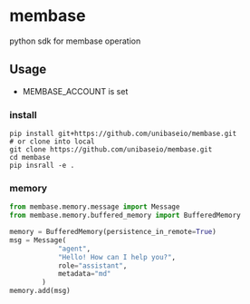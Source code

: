 # membase

python sdk for membase operation

## Usage

- MEMBASE_ACCOUNT is set

### install

```shell
pip install git+https://github.com/unibaseio/membase.git
# or clone into local
git clone https://github.com/unibaseio/membase.git
cd membase
pip insrall -e .
```

### memory

```python
from membase.memory.message import Message
from membase.memory.buffered_memory import BufferedMemory

memory = BufferedMemory(persistence_in_remote=True)
msg = Message(
            "agent",
            "Hello! How can I help you?",
            role="assistant",
            metadata="md"
        )
memory.add(msg)
```

